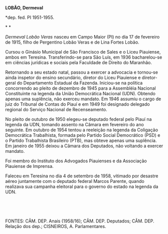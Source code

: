 **LOBÃO, Dermeval**

\*dep. fed. PI 1951-1955.

* *

*Dermeval Lobão Veras* nasceu em Campo Maior (PI) no dia 17 de fevereiro
de 1915, filho de Pergentino Lobão Veras e de Lina Fortes Lobão.

Cursou o Ginásio Municipal de São Francisco de Sales e o Liceu
Piauiense, ambos em Teresina. Transferindo-se para São Luís, em 1936
bacharelou-se em ciências jurídicas e sociais pela Faculdade de Direito
do Maranhão.

Retornando a seu estado natal, passou a exercer a advocacia e tornou-se
ainda inspetor do ensino secundário, diretor do Liceu Piauiense e
diretor-geral do Departamento Estadual da Fazenda. Iniciou-se na
política concorrendo ao pleito de dezembro de 1945 para a Assembléia
Nacional Constituinte na legenda da União Democrática Nacional (UDN).
Obtendo apenas uma suplência, não exerceu mandato. Em 1946 assumiu o
cargo de juiz do Tribunal de Contas do Piauí e em 1949 foi designado
delegado regional do Serviço Nacional de Recenseamento.

No pleito de outubro de 1950 elegeu-se deputado federal pelo Piauí na
legenda da UDN, tomando assento na Câmara em fevereiro do ano seguinte.
Em outubro de 1954 tentou a reeleição na legenda da Coligação
Democrática Trabalhista, formada pelo Partido Social Democrático (PSD) e
o Partido Trabalhista Brasileiro (PTB), mas obteve apenas uma suplência.
Em janeiro de 1955 deixou a Câmara dos Deputados, não voltando a exercer
mandato.

Foi membro do Instituto dos Advogados Piauienses e da Associação
Piauiense de Imprensa.

Faleceu em Teresina no dia 4 de setembro de 1958, vitimado por desastre
aéreo juntamente com o deputado federal Marcos Parente, quando realizava
sua campanha eleitoral para o governo do estado na legenda da UDN.

 

 

FONTES: CÂM. DEP. Anais (1958/16); CÂM. DEP. Deputados; CÂM. DEP.
Relação dos dep.; CISNEIROS, A. Parlamentares.

 
